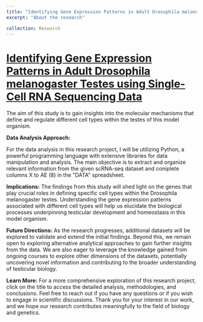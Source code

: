 ```yaml
---
title: "Identifying Gene Expression Patterns in Adult Drosophila melanogaster Testes using Single-Cell RNA Sequencing Data"
excerpt: "About the research"

collection: Research
---
```


#  [**Identifying Gene Expression Patterns in Adult Drosophila melanogaster Testes using Single-Cell RNA Sequencing Data**](portfolio-1.md)

The aim of this study is to gain insights into the molecular mechanisms that define and regulate different cell types within the testes of this model organism.

**Data Analysis Approach:**

For the data analysis in this research project, I will be utilizing Python, a powerful programming language with extensive libraries for data manipulation and analysis. The main objective is to extract and organize relevant information from the given scRNA-seq dataset and complete columns X to AE (8) in the "DATA" spreadsheet.

**Implications:** The findings from this study will shed light on the genes that play crucial roles in defining specific cell types within the Drosophila melanogaster testes. Understanding the gene expression patterns associated with different cell types will help us elucidate the biological processes underpinning testicular development and homeostasis in this model organism.

**Future Directions:** As the research progresses, additional datasets will be explored to validate and extend the initial findings. Beyond this, we remain open to exploring alternative analytical approaches to gain further insights from the data. We are also eager to leverage the knowledge gained from ongoing courses to explore other dimensions of the datasets, potentially uncovering novel information and contributing to the broader understanding of testicular biology.

**Learn More:** For a more comprehensive exploration of this research project, click on the title to access the detailed analysis, methodologies, and conclusions. Feel free to reach out if you have any questions or if you wish to engage in scientific discussions. Thank you for your interest in our work, and we hope our research contributes meaningfully to the field of biology and genetics.